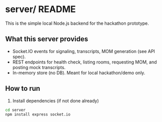 # server/ README

This is the simple local Node.js backend for the hackathon prototype.

## What this server provides

- Socket.IO events for signaling, transcripts, MOM generation (see API spec).
- REST endpoints for health check, listing rooms, requesting MOM, and posting mock transcripts.
- In-memory store (no DB). Meant for local hackathon/demo only.

## How to run

1. Install dependencies (if not done already)
```bash
cd server
npm install express socket.io
